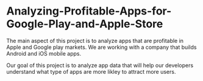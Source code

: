 # Analyzing-Profitable-Apps-for-Google-Play-and-Apple-Store

The main aspect of this project is to analyze apps that are profitable in Apple and Google play markets. We are working with a company that builds Android and iOS mobile apps.

Our goal of this project is to analyze app data that will help our developers understand what type of apps are more likley to attract more users.
